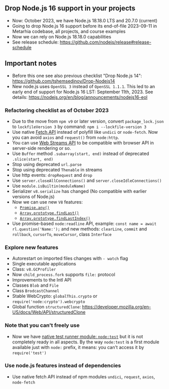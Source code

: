 ## Drop Node.js 16 support in your projects

- Now: October 2023, we have Node.js 18.18.0 LTS and 20.7.0 (current)
- Going to drop Node.js 16 support before its end-of-file 2023-09-11 in Metarhia codebase, all projects, and course examples
- Now we can rely on Node.js 18.18.0 capabilities
- See release schedule: https://github.com/nodejs/release#release-schedule

## Important notes

- Before this one see also previous checklist "Drop Node.js 14": https://github.com/tshemsedinov/Drop-Nodejs14
- New node.js uses `OpenSSL 3` instead of `OpenSSL 1.1.1`. This led to an early end of support for Node.js 16 LST: September 11th, 2023. See details: https://nodejs.org/en/blog/announcements/nodejs16-eol

### Refactoring checklist as of October 2023

- Due to the move from `npm v9` or later version, convert `package_lock.json` to `lockfileVersion 3` by command: `npm i --lockfile-version 3`
- Use native [Fetch API](https://developer.mozilla.org/en-US/docs/Web/API/Fetch_API) instead of polyfill like `undici` or `node-fetch`. Now you can avoid `axios` and `request()` from `node:http`.
- You can use [Web Streams API](https://developer.mozilla.org/en-US/docs/Web/API/Streams_API) to be compatible with browser API in server-side rendering or so.
- Use `Buffer` method `.subarray(start, end)` instead of deprecated `.slice(start, end)`
- Stop using deprecated `url.parse`
- Stop using deprecated `Thenable` in streams
- Use http events: `dropRequest` and `drop`
- Use `server.closeAllConnections()` and `server.closeIdleConnections()`
- Use `module.isBuiltin(moduleName)`
- Serializer `v8.serialize` has changed (No compatible with earlier versions of Node.js)
- Now we can use new `V8` features:
  - [`Promise.any()`](https://developer.mozilla.org/en-US/docs/Web/JavaScript/Reference/Global_Objects/Promise/any)
  - [`Array.prototype.findLast()`](https://developer.mozilla.org/en-US/docs/Web/JavaScript/Reference/Global_Objects/Array/findLast)
  - [`Array.prototype.findLastIndex()`](https://developer.mozilla.org/en-US/docs/Web/JavaScript/Reference/Global_Objects/Array/findLastIndex)
- Use promise-based `node:readline` API, example: `const name = await rl.question('Name:');` and new methods: `clearLine`,  `commit` and `rollback`, `cursorTo`, `moveCursor`, class `Interface`

### Explore new features

- Autorestart on imported files changes with `- watch` flag
- Single executable applications
- Class: `v8.GCProfiler`
- Now `child_process.fork` supports `file:` protocol
- Improvements to the Intl API
- Classes `Blob` and `File`
- Class `BrodcastChannel`
- Stable WebCrypto: `globalThis.crypto` or `require('node:crypto').webcrypto`
- Global function `structuredClone`: https://developer.mozilla.org/en-US/docs/Web/API/structuredClone

### Note that you can't freely use

- Now we have [native test runner module: `node:test`](https://nodejs.org/api/test.html) but it is not completely ready in all aspects. By the way `node:test` is a first module available just with `node:` prefix, it means: you can't access it by `require('test')`

### Use node.js features instead of dependencies

- Use native fetch API instead of npm modules `undici`, `request`, `axios`, `node-fetch`
